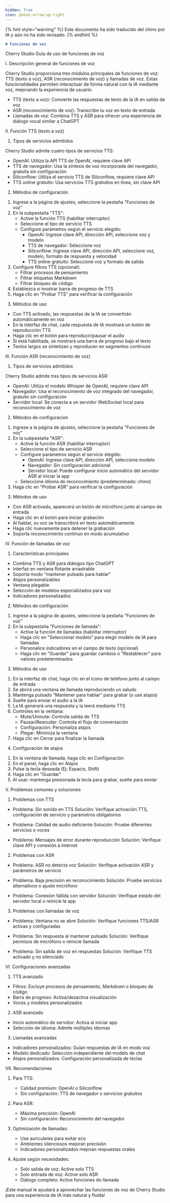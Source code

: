 ```yaml
---
hidden: True
icon: phone-arrow-up-right
---
```


{% hint style="warning" %}
Este documento ha sido traducido del chino por IA y aún no ha sido revisado.
{% endhint %}

```markdown
# Funciones de voz

```
Cherry Studio Guía de uso de funciones de voz

I. Descripción general de funciones de voz

Cherry Studio proporciona tres módulos principales de funciones de voz: TTS (texto a voz), ASR (reconocimiento de voz) y llamadas de voz. Estas funcionalidades permiten interactuar de forma natural con la IA mediante voz, mejorando la experiencia de usuario.

- TTS (texto a voz): Convierte las respuestas de texto de la IA en salida de voz
- ASR (reconocimiento de voz): Transcribe tu voz en texto de entrada
- Llamadas de voz: Combina TTS y ASR para ofrecer una experiencia de diálogo vocal similar a ChatGPT

II. Función TTS (texto a voz)

1. Tipos de servicios admitidos

Cherry Studio admite cuatro tipos de servicios TTS:

- OpenAI: Utiliza la API TTS de OpenAI, requiere clave API
- TTS de navegador: Usa la síntesis de voz incorporada del navegador, gratuita sin configuración
- Siliconflow: Utiliza el servicio TTS de Siliconflow, requiere clave API
- TTS online gratuito: Usa servicios TTS gratuitos en línea, sin clave API

2. Métodos de configuración

1) Ingrese a la página de ajustes, seleccione la pestaña "Funciones de voz"
2) En la subpestaña "TTS":
   - Active la función TTS (habilitar interruptor)
   - Seleccione el tipo de servicio TTS
   - Configure parámetros según el servicio elegido:
     - OpenAI: Ingrese clave API, dirección API, seleccione voz y modelo
     - TTS de navegador: Seleccione voz
     - Siliconflow: Ingrese clave API, dirección API, seleccione voz, modelo, formato de respuesta y velocidad
     - TTS online gratuito: Seleccione voz y formato de salida
3) Configure filtros TTS (opcional):
   - Filtrar procesos de pensamiento
   - Filtrar etiquetas Markdown
   - Filtrar bloques de código
4) Establezca si mostrar barra de progreso de TTS
5) Haga clic en "Probar TTS" para verificar la configuración

3. Métodos de uso

- Con TTS activado, las respuestas de la IA se convertirán automáticamente en voz
- En la interfaz de chat, cada respuesta de IA mostrará un botón de reproducción TTS
- Haga clic en el botón para reproducir/pausar el audio
- Si está habilitada, se mostrará una barra de progreso bajo el texto
- Textos largos se sintetizan y reproducen en segmentos continuos

III. Función ASR (reconocimiento de voz)

1. Tipos de servicios admitidos

Cherry Studio admite tres tipos de servicios ASR:

- OpenAI: Utiliza el modelo Whisper de OpenAI, requiere clave API
- Navegador: Usa el reconocimiento de voz integrado del navegador, gratuito sin configuración
- Servidor local: Se conecta a un servidor WebSocket local para reconocimiento de voz

2. Métodos de configuración

1) Ingrese a la página de ajustes, seleccione la pestaña "Funciones de voz"
2) En la subpestaña "ASR":
   - Active la función ASR (habilitar interruptor)
   - Seleccione el tipo de servicio ASR
   - Configure parámetros según el servicio elegido:
     - OpenAI: Ingrese clave API, dirección API, seleccione modelo
     - Navegador: Sin configuración adicional
     - Servidor local: Puede configurar inicio automático del servidor ASR al iniciar la app
   - Seleccione idioma de reconocimiento (predeterminado: chino)
3) Haga clic en "Probar ASR" para verificar la configuración

3. Métodos de uso

- Con ASR activado, aparecerá un botón de micrófono junto al campo de entrada
- Haga clic en el botón para iniciar grabación
- Al hablar, su voz se transcribirá en texto automáticamente
- Haga clic nuevamente para detener la grabación
- Soporta reconocimiento continuo en modo acumulativo

IV. Función de llamadas de voz

1. Características principales

- Combina TTS y ASR para diálogos tipo ChatGPT
- Interfaz en ventana flotante arrastrable
- Soporta modo "mantener pulsado para hablar"
- Atajos personalizables
- Ventana plegable
- Selección de modelos especializados para voz
- Indicadores personalizados

2. Métodos de configuración

1) Ingrese a la página de ajustes, seleccione la pestaña "Funciones de voz"
2) En la subpestaña "Funciones de llamada":
   - Active la función de llamadas (habilitar interruptor)
   - Haga clic en "Seleccionar modelo" para elegir modelo de IA para llamadas
   - Personalice indicadores en el campo de texto (opcional)
   - Haga clic en "Guardar" para guardar cambios o "Restablecer" para valores predeterminados

3. Métodos de uso

1) En la interfaz de chat, haga clic en el ícono de teléfono junto al campo de entrada
2) Se abrirá una ventana de llamada reproduciendo un saludo
3) Mantenga pulsado "Mantener para hablar" para grabar (o use atajos)
4) Suelte para enviar el audio a la IA
5) La IA generará una respuesta y la leerá mediante TTS
6) Controles en la ventana:
   - Mute/Unmute: Controla salida de TTS
   - Pausar/Reanudar: Controla el flujo de conversación
   - Configuración: Personaliza atajos
   - Plegar: Minimiza la ventana
7) Haga clic en Cerrar para finalizar la llamada

4. Configuración de atajos

1) En la ventana de llamada, haga clic en Configuración
2) En el panel, haga clic en Atajos
3) Pulse la tecla deseada (Ej: Espacio, Shift)
4) Haga clic en "Guardar"
5) Al usar: mantenga presionada la tecla para grabar, suelte para enviar

V. Problemas comunes y soluciones

1. Problemas con TTS

- Problema: Sin sonido en TTS
  Solución: Verifique activación TTS, configuración de servicio y parámetros obligatorios

- Problema: Calidad de audio deficiente
  Solución: Pruebe diferentes servicios o voces

- Problema: Mensajes de error durante reproducción
  Solución: Verifique clave API y conexión a internet

2. Problemas con ASR

- Problema: ASR no detecta voz
  Solución: Verifique activación ASR y parámetros de servicio

- Problema: Baja precisión en reconocimiento
  Solución: Pruebe servicios alternativos o ajuste micrófono

- Problema: Conexión fallida con servidor
  Solución: Verifique estado del servidor local o reinicie la app

3. Problemas con llamadas de voz

- Problema: Ventana no se abre
  Solución: Verifique funciones TTS/ASR activas y configuradas

- Problema: Sin respuesta al mantener pulsado
  Solución: Verifique permisos de micrófono o reinicie llamada

- Problema: Sin salida de voz en respuestas
  Solución: Verifique TTS activado y no silenciado

VI. Configuraciones avanzadas

1. TTS avanzado

- Filtros: Excluye procesos de pensamiento, Markdown o bloques de código
- Barra de progreso: Activa/desactiva visualización
- Voces y modelos personalizados

2. ASR avanzado

- Inicio automático de servidor: Activa al iniciar app
- Selección de idioma: Admite múltiples idiomas

3. Llamadas avanzadas

- Indicadores personalizados: Guían respuestas de IA en modo voz
- Modelo dedicado: Selección independiente del modelo de chat
- Atajos personalizados: Configuración personalizada de teclas

VII. Recomendaciones

1. Para TTS:
   - Calidad premium: OpenAI o Siliconflow
   - Sin configuración: TTS de navegador o servicios gratuitos

2. Para ASR:
   - Máxima precisión: OpenAI
   - Sin configuración: Reconocimiento del navegador

3. Optimización de llamadas:
   - Use auriculares para evitar eco
   - Ambientes silenciosos mejoran precisión
   - Indicadores personalizados mejoran respuestas orales

4. Ajuste según necesidades:
   - Solo salida de voz: Active solo TTS
   - Solo entrada de voz: Active solo ASR
   - Diálogo completo: Active funciones de llamada

¡Este manual le ayudará a aprovechar las funciones de voz de Cherry Studio para una experiencia de IA más natural y fluida!
```
```